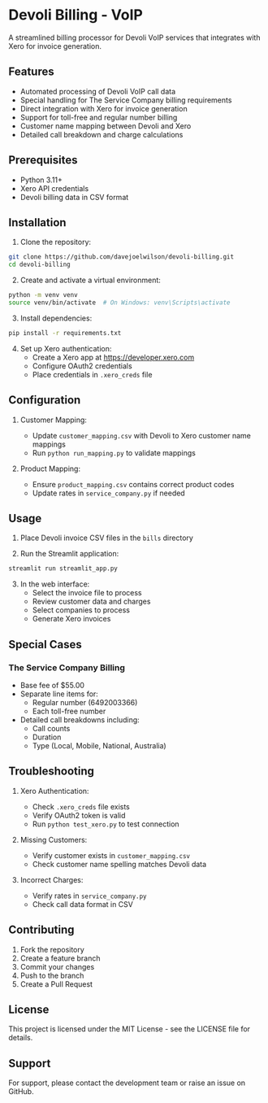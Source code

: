 # Devoli Billing - VoIP

A streamlined billing processor for Devoli VoIP services that integrates with Xero for invoice generation.

## Features

- Automated processing of Devoli VoIP call data
- Special handling for The Service Company billing requirements
- Direct integration with Xero for invoice generation
- Support for toll-free and regular number billing
- Customer name mapping between Devoli and Xero
- Detailed call breakdown and charge calculations

## Prerequisites

- Python 3.11+
- Xero API credentials
- Devoli billing data in CSV format

## Installation

1. Clone the repository:
```bash
git clone https://github.com/davejoelwilson/devoli-billing.git
cd devoli-billing
```

2. Create and activate a virtual environment:
```bash
python -m venv venv
source venv/bin/activate  # On Windows: venv\Scripts\activate
```

3. Install dependencies:
```bash
pip install -r requirements.txt
```

4. Set up Xero authentication:
   - Create a Xero app at https://developer.xero.com
   - Configure OAuth2 credentials
   - Place credentials in `.xero_creds` file

## Configuration

1. Customer Mapping:
   - Update `customer_mapping.csv` with Devoli to Xero customer name mappings
   - Run `python run_mapping.py` to validate mappings

2. Product Mapping:
   - Ensure `product_mapping.csv` contains correct product codes
   - Update rates in `service_company.py` if needed

## Usage

1. Place Devoli invoice CSV files in the `bills` directory

2. Run the Streamlit application:
```bash
streamlit run streamlit_app.py
```

3. In the web interface:
   - Select the invoice file to process
   - Review customer data and charges
   - Select companies to process
   - Generate Xero invoices

## Special Cases

### The Service Company Billing

- Base fee of $55.00
- Separate line items for:
  - Regular number (6492003366)
  - Each toll-free number
- Detailed call breakdowns including:
  - Call counts
  - Duration
  - Type (Local, Mobile, National, Australia)

## Troubleshooting

1. Xero Authentication:
   - Check `.xero_creds` file exists
   - Verify OAuth2 token is valid
   - Run `python test_xero.py` to test connection

2. Missing Customers:
   - Verify customer exists in `customer_mapping.csv`
   - Check customer name spelling matches Devoli data

3. Incorrect Charges:
   - Verify rates in `service_company.py`
   - Check call data format in CSV

## Contributing

1. Fork the repository
2. Create a feature branch
3. Commit your changes
4. Push to the branch
5. Create a Pull Request

## License

This project is licensed under the MIT License - see the LICENSE file for details.

## Support

For support, please contact the development team or raise an issue on GitHub. 